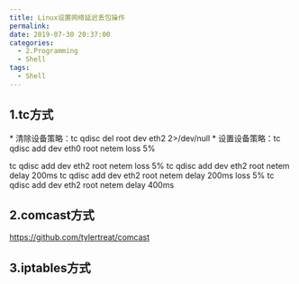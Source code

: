```yaml
---
title: Linux设置网络延迟丢包操作
permalink: 
date: 2019-07-30 20:37:00
categories:
  - 2.Programming
  - Shell
tags:
  - Shell
---
```


## 1.tc方式

\* 清除设备策略：tc qdisc del root dev eth2 2>/dev/null
\* 设置设备策略：tc qdisc add dev eth0 root netem loss 5%

tc qdisc add dev eth2 root netem loss 5%
tc qdisc add dev eth2 root netem delay 200ms
tc qdisc add dev eth2 root netem delay 200ms loss 5%
tc qdisc add dev eth2 root netem delay 400ms



## 2.comcast方式

https://github.com/tylertreat/comcast



## 3.iptables方式